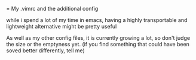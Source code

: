 = My .vimrc and the additional config

while i spend a lot of my time in emacs, having a highly transportable and lightweight alternative might be pretty useful

As well as my other config files, it is currently growing a lot, so don't judge the size or the emptyness yet. (if you find something that could have been soved better differently, tell me)